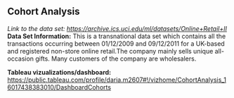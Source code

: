 ## Cohort Analysis
_Link to the data set: https://archive.ics.uci.edu/ml/datasets/Online+Retail+II_
**Data Set Information:**
This is a transnational data set which contains all the transactions occurring between 01/12/2009 and 09/12/2011 for a UK-based and registered non-store online retail.The company mainly sells unique all-occasion gifts. Many customers of the company are wholesalers. 

**Tableau vizualizations/dashboard:**
https://public.tableau.com/profile/daria.m2607#!/vizhome/CohortAnalysis_16017438383010/DashboardCohorts
